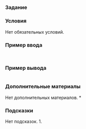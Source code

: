 ## 

### Задание


### Условия

Нет обязательных условий.

### Пример ввода

```

```

```

```

### Пример вывода

```

```

### Дополнительные материалы

Нет дополнительных материалов.
* 

### Подсказки

Нет подсказок.
1. 
